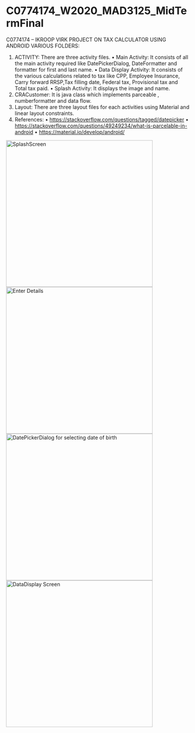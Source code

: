 # C0774174_W2020_MAD3125_MidTermFinal
C0774174 – IKROOP VIRK
PROJECT ON TAX CALCULATOR USING ANDROID
VARIOUS FOLDERS:
1)	ACTIVITY: There are three activity files.
•	Main Activity: It consists of all the main activity required like DatePickerDialog, DateFormatter and formatter for first and last name.
•	Data Display Activity: It consists of the various calculations related to tax like CPP, Employee Insurance, Carry forward RRSP,Tax filling date, Federal tax, Provisional tax and Total tax paid.
•	Splash Activity: It displays the image and name.
2)	CRACustomer: It is java class which implements parceable , numberformatter and data flow.
3)	Layout: There are three layout files for each activities using Material and linear layout constraints.
4)	References: 
•	https://stackoverflow.com/questions/tagged/datepicker
•	https://stackoverflow.com/questions/49249234/what-is-parcelable-in-android
•	https://material.io/develop/android/
<img src="https://s4.gifyu.com/images/Screen-Shot-2020-04-13-at-11.38.14-AM093c4b441ea20874.png" alt="SplashScreen" height="400" width="400" border="0">
<img src="https://s6.gifyu.com/images/Screen-Shot-2020-04-13-at-11.29.45-AM.png" alt="Enter Details" height="400" width="400" border="0">
<img src="https://s4.gifyu.com/images/Screen-Shot-2020-04-13-at-11.31.13-AM.png" alt="DatePickerDialog for selecting date of birth" height="400" width="400" border="0"> <img src="https://s6.gifyu.com/images/DATADISPLAY.png" alt="DataDisplay Screen" height="400" width="400" border="0">
